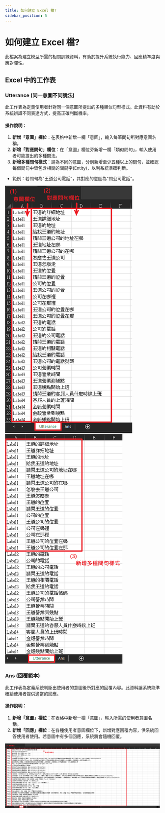 ```yaml
---
title: 如何建立 Excel 檔?
sidebar_position: 5
---
```


# 如何建立 Excel 檔?

此檔案為建立模型所需的相關訓練資料，有助於提升系統執行能力、回應精準度與應對彈性。

## Excel 中的工作表

### Utterance (同一意圖不同說法)

此工作表為定義使用者針對同一個意圖所提出的多種類似句型樣式。此資料有助於系統辨識不同表達方式，提高正確判斷機率。

#### 操作說明：

1. **新增「意圖」欄位**：在表格中新增一欄「意圖」，輸入每筆問句所對應意圖名稱。
2. **新增「對應問句」欄位**：在「意圖」欄位旁新增一欄「類似問句」，輸入使用者可能提出的多種問法。
3. **新增多種問句樣式**：請為不同的意圖，分別新增至少五種以上的問句，並確認每個問句中皆包含相關的關鍵字(Entity)，以利系統準確判斷。

- 範例：若問句為"王道公司電話"，其對應的意圖為"問公司電話"。

![新增意圖和對應問句](./img/training-excel-01.png)
![新增多種問句樣式](./img/training-excel-02.png)

### Ans (回覆範本)

此工作表為定義系統判斷出使用者的意圖後所對應的回覆內容。此資料讓系統能準確給使用者提供適當的回應。

#### 操作說明：

1. **新增「意圖」欄位**：在表格中新增一欄「意圖」，輸入所需的使用者意圖名稱。
2. **新增「回應」欄位**：在各種使用者意圖欄位下，新增對應回覆內容，供系統回答使用者使用。若意圖中有多個回應，系統將會隨機回覆。

![新增意圖和回應欄位](./img/training-excel-03.png)
